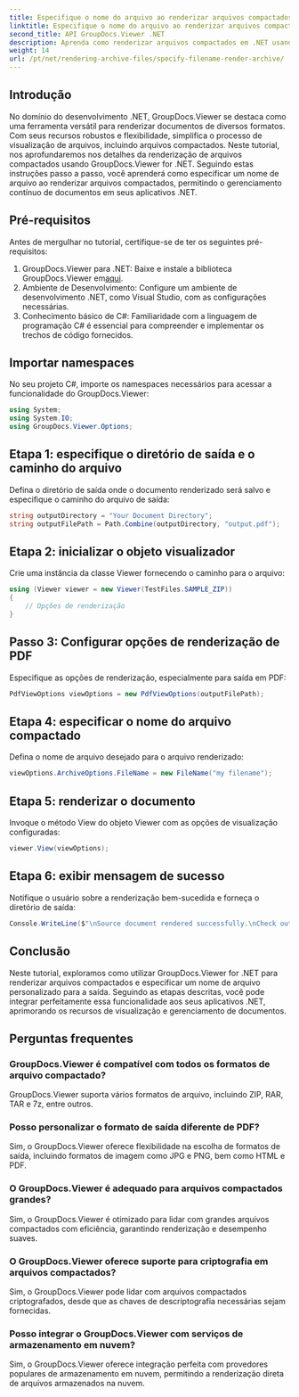 ```yaml
---
title: Especifique o nome do arquivo ao renderizar arquivos compactados
linktitle: Especifique o nome do arquivo ao renderizar arquivos compactados
second_title: API GroupDocs.Viewer .NET
description: Aprenda como renderizar arquivos compactados em .NET usando GroupDocs.Viewer, aprimorando os recursos de gerenciamento de documentos.
weight: 14
url: /pt/net/rendering-archive-files/specify-filename-render-archive/
---
```

## Introdução
No domínio do desenvolvimento .NET, GroupDocs.Viewer se destaca como uma ferramenta versátil para renderizar documentos de diversos formatos. Com seus recursos robustos e flexibilidade, simplifica o processo de visualização de arquivos, incluindo arquivos compactados. Neste tutorial, nos aprofundaremos nos detalhes da renderização de arquivos compactados usando GroupDocs.Viewer for .NET. Seguindo estas instruções passo a passo, você aprenderá como especificar um nome de arquivo ao renderizar arquivos compactados, permitindo o gerenciamento contínuo de documentos em seus aplicativos .NET.
## Pré-requisitos
Antes de mergulhar no tutorial, certifique-se de ter os seguintes pré-requisitos:
1.  GroupDocs.Viewer para .NET: Baixe e instale a biblioteca GroupDocs.Viewer em[aqui](https://releases.groupdocs.com/viewer/net/).
2. Ambiente de Desenvolvimento: Configure um ambiente de desenvolvimento .NET, como Visual Studio, com as configurações necessárias.
3. Conhecimento básico de C#: Familiaridade com a linguagem de programação C# é essencial para compreender e implementar os trechos de código fornecidos.

## Importar namespaces
No seu projeto C#, importe os namespaces necessários para acessar a funcionalidade do GroupDocs.Viewer:
```csharp
using System;
using System.IO;
using GroupDocs.Viewer.Options;
```
## Etapa 1: especifique o diretório de saída e o caminho do arquivo
Defina o diretório de saída onde o documento renderizado será salvo e especifique o caminho do arquivo de saída:
```csharp
string outputDirectory = "Your Document Directory";
string outputFilePath = Path.Combine(outputDirectory, "output.pdf");
```
## Etapa 2: inicializar o objeto visualizador
Crie uma instância da classe Viewer fornecendo o caminho para o arquivo:
```csharp
using (Viewer viewer = new Viewer(TestFiles.SAMPLE_ZIP))
{
    // Opções de renderização
}
```
## Passo 3: Configurar opções de renderização de PDF
Especifique as opções de renderização, especialmente para saída em PDF:
```csharp
PdfViewOptions viewOptions = new PdfViewOptions(outputFilePath);
```
## Etapa 4: especificar o nome do arquivo compactado
Defina o nome de arquivo desejado para o arquivo renderizado:
```csharp
viewOptions.ArchiveOptions.FileName = new FileName("my filename");
```
## Etapa 5: renderizar o documento
Invoque o método View do objeto Viewer com as opções de visualização configuradas:
```csharp
viewer.View(viewOptions);
```
## Etapa 6: exibir mensagem de sucesso
Notifique o usuário sobre a renderização bem-sucedida e forneça o diretório de saída:
```csharp
Console.WriteLine($"\nSource document rendered successfully.\nCheck output in {outputDirectory}.");
```

## Conclusão
Neste tutorial, exploramos como utilizar GroupDocs.Viewer for .NET para renderizar arquivos compactados e especificar um nome de arquivo personalizado para a saída. Seguindo as etapas descritas, você pode integrar perfeitamente essa funcionalidade aos seus aplicativos .NET, aprimorando os recursos de visualização e gerenciamento de documentos.
## Perguntas frequentes
### GroupDocs.Viewer é compatível com todos os formatos de arquivo compactado?
GroupDocs.Viewer suporta vários formatos de arquivo, incluindo ZIP, RAR, TAR e 7z, entre outros.
### Posso personalizar o formato de saída diferente de PDF?
Sim, o GroupDocs.Viewer oferece flexibilidade na escolha de formatos de saída, incluindo formatos de imagem como JPG e PNG, bem como HTML e PDF.
### O GroupDocs.Viewer é adequado para arquivos compactados grandes?
Sim, o GroupDocs.Viewer é otimizado para lidar com grandes arquivos compactados com eficiência, garantindo renderização e desempenho suaves.
### O GroupDocs.Viewer oferece suporte para criptografia em arquivos compactados?
Sim, o GroupDocs.Viewer pode lidar com arquivos compactados criptografados, desde que as chaves de descriptografia necessárias sejam fornecidas.
### Posso integrar o GroupDocs.Viewer com serviços de armazenamento em nuvem?
Sim, o GroupDocs.Viewer oferece integração perfeita com provedores populares de armazenamento em nuvem, permitindo a renderização direta de arquivos armazenados na nuvem.
